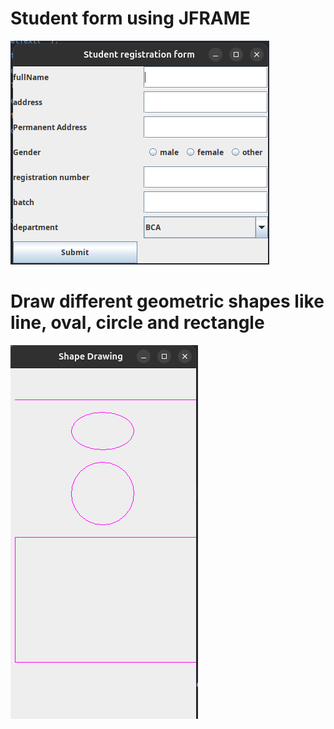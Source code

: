 # Student form using JFRAME
![img_1.png](Images/stdForm.png)
# Draw different geometric shapes like line, oval, circle and rectangle
![img_2.png](Images/shapes.png)